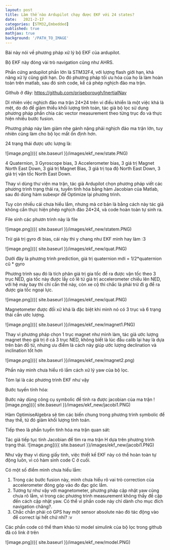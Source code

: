```yaml
---
layout: post
title: Làm thế nào Ardupilot chạy được EKF với 24 states?
date:   2021-2-17
categories: [STM32,Embedded]
published: true
mathjax: true
background: '/PATH_TO_IMAGE'
---
```


Bài này nói về phương pháp xử lý bộ EKF của ardupilot.

Bộ EKF này đóng vài trò navigation cũng như AHRS.

Phần cứng ardupilot phần lớn là STM32F4, với lượng flash giới hạn, khả năng xử lý cũng giới hạn. Do đó phương pháp tối ưu hóa của họ là làm hoàn toàn trên matlab, sau đó sinh code, kể cả phép nghịch đảo ma trận.

Github ở đây: https://github.com/priseborough/InertialNav

Dĩ nhiên việc nghịch đảo ma trận 24*24 trên vi điều khiển là một việc khá là mệt, do đó để giảm thiểu khối lượng tính toán, tác giả bộ lọc sử dụng phương pháp phần chia các vector measurement theo từng trục đo và thực hiện nhiều bước fusion.

Phương pháp này làm giảm nhẹ gánh nặng phải nghịch đảo ma trận lớn, tuy nhiên cũng làm cho bộ lọc mất ổn định hơn.

24 trạng thái được ước lượng là:

![image.png]({{ site.baseurl }}/images/ekf_new/state.PNG)

 4 Quaternion, 3 Gyroscope bias, 3 Accelerometer bias, 3 giá trị Magnet North East Down, 3 giá trị Magnet Bias, 3 giá trị tọa độ North East Down, 3 giá trị vận tốc North East Down. 

 Thay vì dùng thư viện ma trận, tác giả Ardupilot chọn phương pháp viết các phương trình trạng thái ra, tuyến tính hóa bằng hàm Jacobian của Matlab, sau đó dùng hàm subexpr để Optimize lại phương trình.

 Tuy còn nhiều cái chưa hiểu lắm, nhưng mà cơ bản là bằng cách này tác giả không cần thực hiện phép nghịch đảo 24*24, và code hoàn toàn tự sinh ra. 

File sinh các phươn trình này là file 


![image.png]({{ site.baseurl }}/images/ekf_new/statem.PNG)

Trừ giá trị gyro đi bias, cái này thì y chang như EKF mình hay làm :3

![image.png]({{ site.baseurl }}/images/ekf_new/quat.PNG)

Dưới đây là phương trình prediction, giá trị quaternion mới = 1/2*quaternion cũ * gyro

Phương trình sau đó là tích phân giá trị gia tốc để ra được vận tốc theo 3 trục NED, gia tốc này được lấy có lẽ từ giá trị accelerometer chiếu lên NED, với hệ máy bay thì chỉ cần thế này, còn xe cộ thì chắc là phải trừ đi g để ra được gia tốc ngoại lực.

![image.png]({{ site.baseurl }}/images/ekf_new/quat.PNG)

Magnetometer được đối xử khá là đặc biệt khi mình nó có 3 trục và 6 trạng thái cần ước lượng.

![image.png]({{ site.baseurl }}/images/ekf_new/magnet1.PNG)

Thay vì phương pháp chọn 1 trục magnet như mình làm, tác giả ước lượng magnet theo giá trị ở cả 3 trục NED, không biết là lúc đầu calib lại hay là dựa trên bản đồ từ, nhưng ưu điểm là cách này giúp ước lượng declination và inclination tốt hơn 

![image.png]({{ site.baseurl }}/images/ekf_new/magnet2.png)

Phần này mình chưa hiểu rõ lắm cách xử lý yaw của bộ lọc.

Tóm lại là các phương trình EKF như vậy

Bước tuyến tính hóa:

Bước này dùng công cụ symbolic để tính ra được jacobian của ma trận 
![image.png]({{ site.baseurl }}/images/ekf_new/jacobi1.PNG)

Hàm OptimiseAlgebra sẽ tìm các biến chung trong phương trình symbolic để thay thế, từ đó giảm khối lượng tính toán.

Tiếp theo là phần tuyến tính hóa ma trận quan sát:

Tác giả tiếp tục tính Jacobian để tìm ra ma trận H dựa trên phương trình trạng thái. 
![image.png]({{ site.baseurl }}/images/ekf_new/jacobi1.PNG)

Như vậy thay vì dùng giấy tính, việc thiết kế EKF này có thể hoàn toàn tự động luôn, vì có hàm sinh code C ở cuối. 

Có một số điểm mình chưa hiểu lắm:

  1. Trong các bước fusion này, mình chưa hiểu rõ vai trò correction của accelerometer đóng góp vào đo đạc góc lắm.
  2. Tương tự như vậy với magnetometer, phương pháp cập nhật yaw cũng chưa rõ lắm, vì trong các phương trình measurement không thấy đề cập đến cách cập nhật yaw. Có thể vì phần code này chỉ dành cho mục đích navigation chăng?. 
  3. Chắc chắn phải có GPS hay một sensor absolute nào đó tác động vào để correct lại hết chứ nhỉ? :v

Các phần code có thể tham khảo từ model simulink của bộ lọc trong github đã có link ở trên 

![image.png]({{ site.baseurl }}/images/ekf_new/model.PNG)

